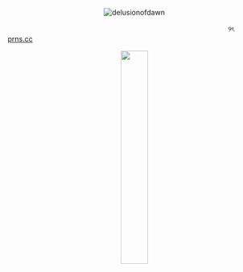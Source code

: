 <p align="center"> <img src="https://komarev.com/ghpvc/?username=delusionofdawn&label=‎🥞‎&color=ff7721&style=flat" alt="delusionofdawn" /> </p>

ㅤㅤㅤㅤㅤㅤㅤㅤㅤㅤㅤㅤㅤㅤㅤㅤㅤㅤㅤㅤㅤㅤㅤㅤㅤㅤㅤㅤㅤㅤㅤㅤㅤㅤ୨ৎㅤ[prns.cc](https://prns.cc/tbdmb)
ㅤ
<p align="center" width="100%">
    <img width="33%" src="https://files.catbox.moe/pf2e0y.jpg">
</p>
